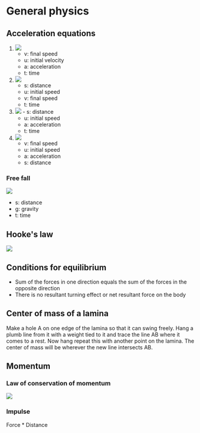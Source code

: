 # General physics

## Acceleration equations

1. ![](https://media.discordapp.net/attachments/696291655082442762/912361821401399336/719807591869317201.png)
   * v: final speed
   * u: initial velocity
   * a: acceleration
   * t: time
2. ![](https://media.discordapp.net/attachments/696291655082442762/912362087945236590/719807591869317201.png)
   * s: distance
   * u: initial speed
   * v: final speed
   * t: time
3. ![](https://media.discordapp.net/attachments/696291655082442762/912362194044334080/719807591869317201.png) - s: distance
   * u: initial speed
   * a: acceleration
   * t: time
4. ![](https://media.discordapp.net/attachments/696291655082442762/912362246011772928/719807591869317201.png)
   * v: final speed
   * u: initial speed
   * a: acceleration
   * s: distance

### Free fall

![](https://media.discordapp.net/attachments/696291655082442762/912362977783586826/719807591869317201.png)

* s: distance
* g: gravity
* t: time

## Hooke's law

![](https://media.discordapp.net/attachments/696291655082442762/912364820362297374/719807591869317201.png?width=1440\&height=187)

## Conditions for equilibrium

* Sum of the forces in one direction equals the sum of the forces in the opposite direction
* There is no resultant turning effect or net resultant force on the body

## Center of mass of a lamina

Make a hole A on one edge of the lamina so that it can swing freely. Hang a plumb line from it with a weight tied to it and trace the line AB where it comes to a rest. Now hang repeat this with another point on the lamina. The center of mass will be wherever the new line intersects AB.

## Momentum

### Law of conservation of momentum

![](https://media.discordapp.net/attachments/728116111924789372/912376625319018556/719807591869317201.png?width=1440\&height=224)

### Impulse

Force \* Distance
